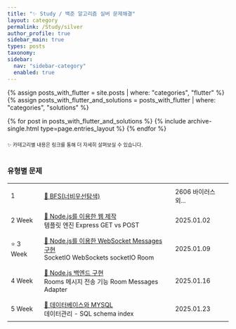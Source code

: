```yaml
---
title: "✨ Study / 백준 알고리즘 실버 문제해결"
layout: category
permalink: /Study/silver
author_profile: true
sidebar_main: true
types: posts
taxonomy:
sidebar:
  nav: "sidebar-category"
  enabled: true
---
```


{% assign posts_with_flutter = site.posts | where: "categories", "flutter" %}
{% assign posts_with_flutter_and_solutions = posts_with_flutter | where: "categories", "solutions" %}

{% for post in posts_with_flutter_and_solutions %}
  {% include archive-single.html type=page.entries_layout %}
{% endfor %}

<div style="text-align: left; margin-top: 20px; font-size: 80%;">
  <span>✨ 카테고리별 내용은 링크를 통해 더 자세히 살펴보실 수 있습니다.</span>
</div>

<br/>


### 유형별 문제

<table style="width: 100%; border-collapse: collapse; text-align: left; font-size: 14px;">
  <tbody>
    <tr>
      <td style="padding: 8px;">1</td>
      <td style="padding: 8px;">
        <a href="/Study/algorithm/silver">📝 BFS(너비우선탐색)</a>
      </td>
      <td style="padding: 8px;">
        <span class="tag-box">2606 바이러스 외...</span>
      </td>
    </tr>
    <tr>
      <td style="padding: 8px;">2 Week</td>
      <td style="padding: 8px;"><a href="/Study/codeit-details/2week">📝 Node.js를 이용한 웹 제작</a><br>
      <span class="tag-box">템플릿 엔진</span>
      <span class="tag-box">Express</span>
      <span class="tag-box">GET vs POST</span>
      </td>
      <td style="padding: 8px;">2025.01.02</td>
    </tr>
    <tr>
      <td style="padding: 8px;">⭐ 3 Week</td>
      <td style="padding: 8px;"><a href="/Study/codeit-details/3week">📝 Node.js를 이용한 WebSocket Messages 구현 <br></a>
      <span class="tag-box">SocketIO</span>
      <span class="tag-box">WebSockets</span>
      <span class="tag-box">socketIO Room</span>
      </td>
      <td style="padding: 8px;">2025.01.09</td>
    </tr>
    <tr>
      <td style="padding: 8px;">4 Week</td>
      <td style="padding: 8px;"><a href="/Study/codeit-details/4week">📝 Node.js 백엔드 구현 <br></a>
      <span class="tag-box">Rooms</span>
      <span class="tag-box">메시지 전송 기능</span>
      <span class="tag-box">Room Messages</span>
      <span class="tag-box">Adapter</span>
      </td>
      <td style="padding: 8px;">2025.01.16</td>
    </tr>
    <tr>
      <td style="padding: 8px;">5 Week</td>
      <td style="padding: 8px;"><a href="/Study/codeit-details/5week">📝 데이터베이스와 MYSQL</a><br>
      <span class="tag-box">데이터관리 - SQL</span>
      <span class="tag-box">schema</span>
      <span class="tag-box">index</span>
      </td>  
      <td style="padding: 8px;">2025.01.23</td>
    </tr>
  </tbody>
</table>

<br/>
